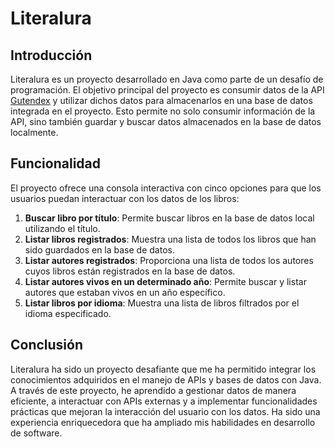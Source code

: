 # Literalura

## Introducción

Literalura es un proyecto desarrollado en Java como parte de un desafío de programación. El objetivo principal del proyecto es consumir datos de la API [Gutendex](https://gutendex.com/) y utilizar dichos datos para almacenarlos en una base de datos integrada en el proyecto. Esto permite no solo consumir información de la API, sino también guardar y buscar datos almacenados en la base de datos localmente.

## Funcionalidad

El proyecto ofrece una consola interactiva con cinco opciones para que los usuarios puedan interactuar con los datos de los libros:

1. **Buscar libro por título**: Permite buscar libros en la base de datos local utilizando el título.
2. **Listar libros registrados**: Muestra una lista de todos los libros que han sido guardados en la base de datos.
3. **Listar autores registrados**: Proporciona una lista de todos los autores cuyos libros están registrados en la base de datos.
4. **Listar autores vivos en un determinado año**: Permite buscar y listar autores que estaban vivos en un año específico.
5. **Listar libros por idioma**: Muestra una lista de libros filtrados por el idioma especificado.

## Conclusión

Literalura ha sido un proyecto desafiante que me ha permitido integrar los conocimientos adquiridos en el manejo de APIs y bases de datos con Java. A través de este proyecto, he aprendido a gestionar datos de manera eficiente, a interactuar con APIs externas y a implementar funcionalidades prácticas que mejoran la interacción del usuario con los datos. Ha sido una experiencia enriquecedora que ha ampliado mis habilidades en desarrollo de software.
